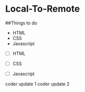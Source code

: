 # Local-To-Remote
##Things to do
* HTML
* CSS
* Javascript



- [ ] HTML
- [ ] CSS
- [ ] Javascript


coder update 1
coder update 2
